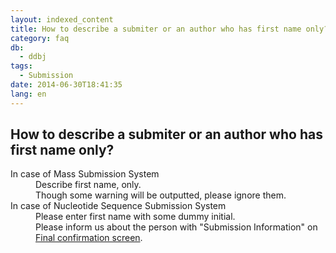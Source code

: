 ```yaml
---
layout: indexed_content
title: How to describe a submiter or an author who has first name only?
category: faq
db:
  - ddbj
tags: 
  - Submission
date: 2014-06-30T18:41:35
lang: en
---
```


## How to describe a submiter or an author who has first name only?

<dl><dt>In case of Mass Submission System</dt>
  <dd>Describe first name, only. <br>Though some warning will be outputted, please ignore them. </dd><dt>In case of Nucleotide Sequence Submission System</dt>
  <dd>Please enter first name with some dummy initial. <br>Please inform us about the person with "Submission Information" on <a href="/ddbj/web-submission-help-e.html#flow-7a">Final confirmation screen</a>. </dd>
</dl>
